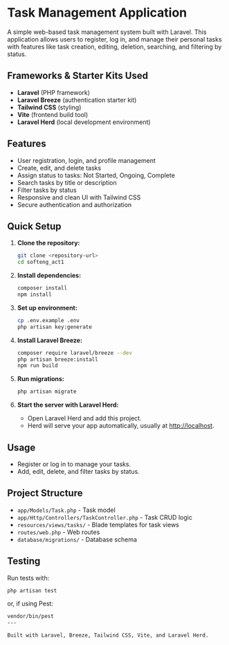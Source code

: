 # Task Management Application

A simple web-based task management system built with Laravel. This application allows users to register, log in, and manage their personal tasks with features like task creation, editing, deletion, searching, and filtering by status.

## Frameworks & Starter Kits Used

- **Laravel** (PHP framework)
- **Laravel Breeze** (authentication starter kit)
- **Tailwind CSS** (styling)
- **Vite** (frontend build tool)
- **Laravel Herd** (local development environment)

## Features

- User registration, login, and profile management
- Create, edit, and delete tasks
- Assign status to tasks: Not Started, Ongoing, Complete
- Search tasks by title or description
- Filter tasks by status
- Responsive and clean UI with Tailwind CSS
- Secure authentication and authorization

## Quick Setup

1. **Clone the repository:**
   ```sh
   git clone <repository-url>
   cd softeng_act1
   ```

2. **Install dependencies:**
   ```sh
   composer install
   npm install
   ```

3. **Set up environment:**
   ```sh
   cp .env.example .env
   php artisan key:generate
   ```

4. **Install Laravel Breeze:**
   ```sh
   composer require laravel/breeze --dev
   php artisan breeze:install
   npm run build
   ```

5. **Run migrations:**
   ```sh
   php artisan migrate
   ```

6. **Start the server with Laravel Herd:**
   - Open Laravel Herd and add this project.
   - Herd will serve your app automatically, usually at [http://localhost](http://localhost).

## Usage

- Register or log in to manage your tasks.
- Add, edit, delete, and filter tasks by status.

## Project Structure

- `app/Models/Task.php` - Task model
- `app/Http/Controllers/TaskController.php` - Task CRUD logic
- `resources/views/tasks/` - Blade templates for task views
- `routes/web.php` - Web routes
- `database/migrations/` - Database schema

## Testing

Run tests with:
```sh
php artisan test
```
or, if using Pest:
```sh
vendor/bin/pest
---

Built with Laravel, Breeze, Tailwind CSS, Vite, and Laravel Herd.
